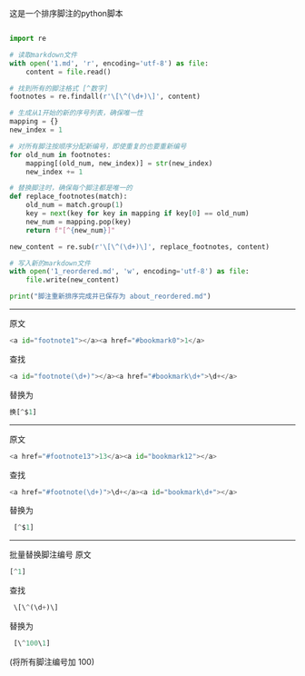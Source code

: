 这是一个排序脚注的python脚本

```python

import re

# 读取markdown文件
with open('1.md', 'r', encoding='utf-8') as file:
    content = file.read()

# 找到所有的脚注格式 [^数字]
footnotes = re.findall(r'\[\^(\d+)\]', content)

# 生成从1开始的新的序号列表，确保唯一性
mapping = {}
new_index = 1

# 对所有脚注按顺序分配新编号，即使重复的也要重新编号
for old_num in footnotes:
    mapping[(old_num, new_index)] = str(new_index)
    new_index += 1

# 替换脚注时，确保每个脚注都是唯一的
def replace_footnotes(match):
    old_num = match.group(1)
    key = next(key for key in mapping if key[0] == old_num)
    new_num = mapping.pop(key)
    return f"[^{new_num}]"

new_content = re.sub(r'\[\^(\d+)\]', replace_footnotes, content)

# 写入新的markdown文件
with open('1_reordered.md', 'w', encoding='utf-8') as file:
    file.write(new_content)

print("脚注重新排序完成并已保存为 about_reordered.md")

```

---

原文
```python
<a id="footnote1"></a><a href="#bookmark0">1</a>
```

查找
```python
<a id="footnote(\d+)"></a><a href="#bookmark\d+">\d+</a>
```
替换为
```python
换[^$1]
```

---

原文
```python
<a href="#footnote13">13</a><a id="bookmark12"></a>
```

查找

```python
<a href="#footnote(\d+)">\d+</a><a id="bookmark\d+"></a>
```

替换为
```python
 [^$1]
```

---

批量替换脚注编号
原文
```python
[^1]
```

查找
```python
 \[\^(\d+)\]
```

替换为
```python
 [\^100\1]
```
 (将所有脚注编号加 100)

